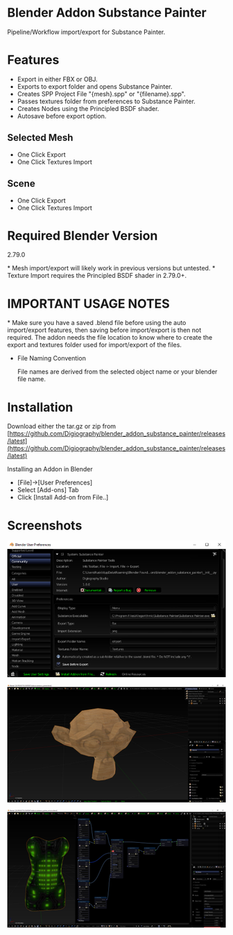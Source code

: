 # Blender Addon Substance Painter

Pipeline/Workflow import/export for Substance Painter.

# Features

- Export in either FBX or OBJ.
- Exports to export folder and opens Substance Painter.
- Creates SPP Project File "{mesh}.spp" or "{filename}.spp". 
- Passes textures folder from preferences to Substance Painter.
- Creates Nodes using the Principled BSDF shader.
- Autosave before export option.

## Selected Mesh

- One Click Export 
- One Click Textures Import 

## Scene

- One Click Export
- One Click Textures Import

# Required Blender Version

2.79.0

\* Mesh import/export will likely work in previous versions but untested. 
\* Texture Import requires the Principled BSDF shader in 2.79.0+.

# IMPORTANT USAGE NOTES 

\* Make sure you have a saved .blend file before using the auto import/export features, then saving before import/export is then not required. The addon needs the file location to know where to create the export and textures folder used for import/export of the files.

- File Naming Convention

    File names are derived from the selected object name or your blender file name.

# Installation

Download either the tar.gz or zip from [https://github.com/Digiography/blender_addon_substance_painter/releases/latest](https://github.com/Digiography/blender_addon_substance_painter/releases/latest)

Installing an Addon in Blender

- [File]->[User Preferences]
- Select [Add-ons] Tab
- Click [Install Add-on from File..]

# Screenshots

![alt](/screenshots/sp_prefs.png)

![alt](/screenshots/sp.png)

![alt](/screenshots/sp_emissive.png)
